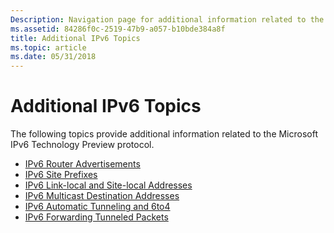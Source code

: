 ```yaml
---
Description: Navigation page for additional information related to the Microsoft IPv6 Technology Preview protocol.
ms.assetid: 84286f0c-2519-47b9-a057-b10bde384a8f
title: Additional IPv6 Topics
ms.topic: article
ms.date: 05/31/2018
---
```


# Additional IPv6 Topics

The following topics provide additional information related to the Microsoft IPv6 Technology Preview protocol.

-   [IPv6 Router Advertisements](router-advertisements-2.md)
-   [IPv6 Site Prefixes](site-prefixes-2.md)
-   [IPv6 Link-local and Site-local Addresses](link-local-and-site-local-addresses-2.md)
-   [IPv6 Multicast Destination Addresses](multicast-destination-addresses-2.md)
-   [IPv6 Automatic Tunneling and 6to4](automatic-tunneling-and-6to4-2.md)
-   [IPv6 Forwarding Tunneled Packets](forwarding-tunneled-packets-2.md)

 

 



